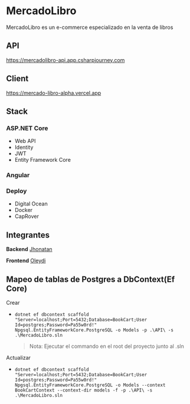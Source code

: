 # MercadoLibro
MercadoLibro es un e-commerce especializado en la venta de libros

## API
https://mercadolibro-api.app.csharpjourney.com
## Client
https://mercado-libro-alpha.vercel.app

## Stack 
### ASP.NET Core
- Web API
- Identity
- JWT
- Entity Framework Core

### Angular

### Deploy
- Digital Ocean
- Docker
- CapRover

## Integrantes
**Backend** [Jhonatan](https://github.com/Jhonatan1599)

**Frontend** [Oleydi](https://github.com/oleydi1234)

## Mapeo de tablas de Postgres a DbContext(Ef Core)
Crear 
- `dotnet ef dbcontext scaffold "Server=localhost;Port=5432;Database=BookCart;User Id=postgres;Password=Pa55w0rd!" Npgsql.EntityFrameworkCore.PostgreSQL -o Models -p .\API\ -s .\MercadoLibro.sln`
  >Nota: Ejecutar el commando en el root del proyecto junto al .sln
  
Actualizar
- `dotnet ef dbcontext scaffold "Server=localhost;Port=5432;Database=BookCart;User Id=postgres;Password=Pa55w0rd!" Npgsql.EntityFrameworkCore.PostgreSQL -o Models --context BookCartContext --context-dir models -f -p .\API\ -s .\MercadoLibro.sln`
